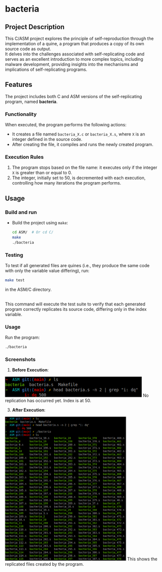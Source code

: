 # bacteria

## Project Description

This C/ASM project explores the principle of self-reproduction through the implementation of a quine, a program that produces a copy of its own source code as output.<br />
It delves into the challenges associated with self-replicating code and serves as an excellent introduction to more complex topics, including malware development, providing insights into the mechanisms and implications of self-replicating programs.

## Features

The project includes both C and ASM versions of the self-replicating program, named **bacteria**.

### Functionality

When executed, the program performs the following actions:

- It creates a file named `bacteria_X.c` or `bacteria_X.s`, where `X` is an integer defined in the source code.
- After creating the file, it compiles and runs the newly created program.

### Execution Rules

1. The program stops based on the file name: it executes only if the integer `X` is greater than or equal to 0.
2. The integer, initially set to 50, is decremented with each execution, controlling how many iterations the program performs.

## Usage
### Build and run

- Build the project using `make`:
   ```bash
   cd ASM/  # Or cd C/
   make
   ./bacteria
   ```

### Testing

To test if all generated files are quines (i.e., they produce the same code with only the variable value differing), run:
```bash
make test
```
in the ASM/C directory.<br /><br />

This command will execute the test suite to verify that each generated program correctly replicates its source code, differing only in the index variable.

### Usage

Run the program:
```bash
./bacteria
```

### Screenshots

1. **Before Execution**:
<img src="screenshots/initial-state.png" />
No replication has occurred yet. Index is at 50.

3. **After Execution**:
<img src="screenshots/after-replication.png" width=400 />
This shows the replicated files created by the program.
